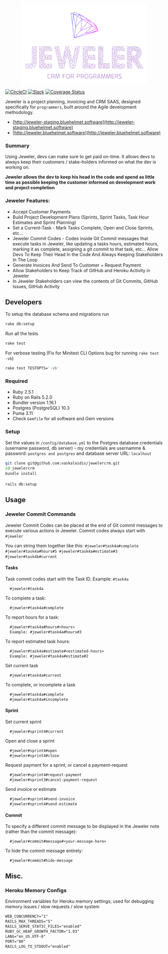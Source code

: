 <div style="text-align:center">
<a href="http://jeweler-staging.bluehelmet.software"><img width="400" src="https://raw.githubusercontent.com/vaskaloidis/jeweler/master/app/assets/images/jeweler-logo-full-alternate.png"></a>
</div>

[![CircleCI](https://circleci.com/gh/vaskaloidis/jeweler.svg?style=svg&circle-token=0695c448bed1c7ed2fc9e4d982aa38f0651ca0c4)](https://circleci.com/gh/vaskaloidis/jeweler)
[![Slack](https://img.shields.io/badge/discuss-Slack-brightgreen.svg)](https://bluehelmet.slack.com)
[![Coverage Status](https://coveralls.io/repos/github/vaskaloidis/jeweler/badge.svg?branch=master)](https://coveralls.io/github/vaskaloidis/jeweler?branch=master)

Jeweler is a project planning, invoicing and CRM SAAS, designed specifically for `programmers`, built around the Agile development methodology. 

- [http://jeweler-staging.bluehelmet.software](http://jeweler-staging.bluehelmet.software)
- [http://jeweler.bluehelmet.software](http://jeweler.bluehelmet.software)

### Summary

Using Jeweler, devs can make sure to get paid on-time. It allows devs to always keep their customers / stake-holders informed on what the dev is working on.
 
 **Jeweler allows the dev to keep his head in the code and spend as little time as possible keeping the customer informed on development work and project completion**

### Jeweler Features:
* Accept Customer Payments
* Build Project Development Plans (Sprints, Sprint Tasks, Task Hour Estimates and Sprint Planning)
* Set a Current-Task - Mark Tasks Complete, Open and Close Sprints, etc...
* Jeweler Commit Codes - Codes inside Git Commit messages that execute tasks in Jeweler, like updating a tasks hours, estimated hours, marking it as complete, assigning a git commit to that task, etc... Allow Devs To Keep Their Head In the Code And Always Keeping Stakeholders In The Loop
* Generate Invoices And Send To Customer + Request Payment
* Allow Stakeholders to Keep Track of GitHub and Heroku Activity in Jeweler
* In Jeweler Stakeholders can view the contents of Git Commits, GitHub Issues, GitHub Activity

## Developers

To setup the database schema and migrations run

```bash 
rake db:setup
``` 

Run all the tests

```bash
rake test
```
For verbose testing
(Fix for Minitest CLI Options bug for running `rake test -vb`)
```bash
rake test TESTOPTS='-vb'
```


### Required

* Ruby 2.5.1
* Ruby on Rails 5.2.0
* Bundler version 1.16.1
* Postgres (PostgreSQL) 10.3
* Puma 3.11
* Check `Gemfile` for all software and Gem versions

### Setup

Set the values in `/config/database.yml` to the Postgres database credentials (username password, db server) - my credentials are usernamme & password: `postgres and postgres` and database server URL: `localhost`

```bash
git clone git@github.com:vaskaloidis/jewelercrm.git
cd jewelercrm
bundle install

rails db:setup
```

## Usage

### Jeweler Commit Commands

Jeweler Commit Codes can be placed at the end of Git commit messages to execute various actions in Jeweler. Commit codes always start with
`#jeweler`

You can string them together like this:
`#jeweler#task4a#complete #jeweler#task4a#hours#5 #jeweler#task4a#estimate#3 #jeweler#task4b#current`
#### Tasks
Task commit codes start with the Task ID. Example: `#task4a`
```
  #jeweler#task4a
```
To complete a task:
```
  #jeweler#task4a#complete
```
To report hours for a task:
```
  #jeweler#task4a#hours#<hours>
  Example: #jeweler#task4a#hours#3
```
To report estimated task hours:
```
  #jeweler#task4a#estimate#<estimated-hours>
  Example: #jeweler#task4a#estimate#2
```
Set current task
```
  #jeweler#task4a#current
```
To complete, or incomplete a task
```
  #jeweler#task4a#complete
  #jeweler#task4a#incomplete
```

#### Sprint
Set current sprint
```
  #jeweler#sprint4#current
```
Open and close a sprint
```
  #jeweler#sprint4#open
  #jeweler#sprint4#close
```
Request payment for a sprint, or cancel a payment-request
```
  #jeweler#sprint4#request-payment
  #jeweler#sprint3#cancel-payment-request
```
Send invoice or estimate
```
  #jeweler#sprint4#send-invoice
  #jeweler#sprint4#send-estimate
```
#### Commit
To specify a different commit message to be displayed in the Jeweler note (rather than the commit message):
```
  #jeweler#commit#message#<your-message-here>
```
To hide the commit message entirely:
```
  #jeweler#commit#hide-message
```

## Misc.
### Heroku Memory Configs
Environment variables for Heroku memory settings; used for debugging memory issues / slow requests / slow system
```cofig
WEB_CONCURRENCY="1"
RAILS_MAX_THREADS="5"
RAILS_SERVE_STATIC_FILES="enabled"
RUBY_GC_HEAP_GROWTH_FACTOR="1.03"
LANG="en_US.UTF-8"
PORT="80"
RAILS_LOG_TO_STDOUT="enabled"
```